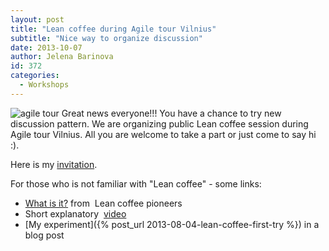 ```yaml
---
layout: post
title: "Lean coffee during Agile tour Vilnius"
subtitle: "Nice way to organize discussion"
date: 2013-10-07
author: Jelena Barinova
id: 372
categories:
  - Workshops
---
```


<img src="{{ site.baseurl }}/img/post_img/Agile-tour-logo.png" alt="agile tour" class="left" />
Great news everyone!!! You have a chance to try new discussion pattern. We are organizing public Lean coffee session during Agile tour Vilnius. All you are welcome to take a part or just come to say hi :).

Here is my [invitation](http://www.agileturas.lt/vilnius#lean_coffe).

For those who is not familiar with "Lean coffee" - some links:

*   [What is it?](http://leancoffee.org/) from  Lean coffee pioneers
*   Short explanatory  [video](http://www.youtube.com/watch?v=zhG-A-kRPAU)
*   [My experiment]({% post_url 2013-08-04-lean-coffee-first-try %}) in a blog post